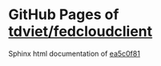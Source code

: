 GitHub Pages of [tdviet/fedcloudclient](https://github.com/tdviet/fedcloudclient.git)
===
Sphinx html documentation of [ea5c0f81](https://github.com/tdviet/fedcloudclient/tree/ea5c0f81fe4e321ff0e5dd95e777d0eee80d51ba)
